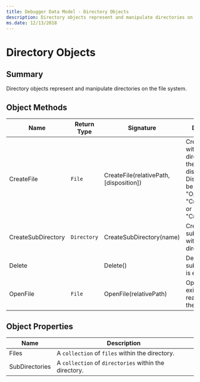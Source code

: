 ```yaml
---
title: Debugger Data Model - Directory Objects
description: Directory objects represent and manipulate directories on the file system.
ms.date: 12/13/2018
---
```

# Directory Objects 
## Summary
Directory objects represent and manipulate directories on the file system.

## Object Methods
|Name|Return Type|Signature|Description|
|--- |-- |--- |--- |
|CreateFile|`File`|CreateFile(relativePath, [disposition])|Creates a file within the directory with the given disposition. Disposition may be one of "OpenExisting", "CreateNew", or "CreateAlways".|
|CreateSubDirectory|`Directory`|CreateSubDirectory(name)|Creates a new subdirectory within the directory.|
|Delete||Delete()|Deletes the subdirectory if it is empty.|
|OpenFile|`File`|OpenFile(relativePath)|Opens an existing file for reading from the directory.|


## Object Properties
|Name|Description|
|--- |--- |
|Files|A `collection` of `files` within the directory.|
|SubDirectories|A `collection` of `directories` within the directory.|